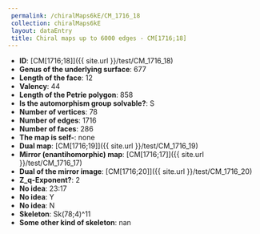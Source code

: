 ```yaml
--- 
 permalink: /chiralMaps6kE/CM_1716_18 
 collection: chiralMaps6kE
 layout: dataEntry
 title: Chiral maps up to 6000 edges - CM[1716;18]
---
```


- **ID**: [CM[1716;18]]({{ site.url }}/test/CM_1716_18)
- **Genus of the underlying surface**: 677
- **Length of the face**: 12
- **Valency**: 44
- **Length of the Petrie polygon**: 858
- **Is the automorphism group solvable?**: S
- **Number of vertices**: 78
- **Number of edges**: 1716
- **Number of faces**: 286
- **The map is self-**: none
- **Dual map**: [CM[1716;19]]({{ site.url }}/test/CM_1716_19)
- **Mirror (enantihomorphic) map**: [CM[1716;17]]({{ site.url }}/test/CM_1716_17)
- **Dual of the mirror image**: [CM[1716;20]]({{ site.url }}/test/CM_1716_20)
- **Z_q-Exponent?**: 2
- **No idea**:  23:17
- **No idea**: Y
- **No idea**: N
- **Skeleton**: Sk(78;4)^11
- **Some other kind of skeleton**: nan
